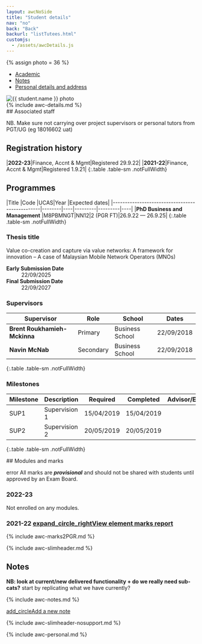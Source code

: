 ```yaml
---
layout: awcNoSide
title: "Student details"
nav: "no"
back: "Back"
backurl: "listTutees.html"
customjs:
  - /assets/awcDetails.js
---
```


{% assign photo = 36 %}

<div class="container-fluid details" markdown="1">

<ul class="nav nav-tabs" id="myTab" role="tablist">
  <li class="nav-item">
    <a class="nav-link active" id="Academic-tab" data-toggle="tab" href="#Academic" role="tab" aria-controls="Academic" aria-selected="true">Academic</a>
  </li>
  <li class="nav-item">
    <a class="nav-link" id="Notes-tab" data-toggle="tab" href="#Notes" role="tab" aria-controls="Notes" aria-selected="false">Notes</a>
  </li>
  <li class="nav-item">
    <a class="nav-link" id="Personal-tab" data-toggle="tab" href="#Personal" role="tab" aria-controls="Personal" aria-selected="false">Personal details and address</a>
  </li>
</ul>


<div class="tab-content" id="myTabContent">
<div class="tab-pane fade show active" id="Academic" role="tabpanel" aria-labelledby="Academic-tab">
<div class="row" markdown="1">
  <div class="col-md-8" markdown="1">

  <div class="row" markdown="1">
   <div class="col-sm-3 col-md-3 ">
    <img src="{{ photo | prepend: "photos/128-" | append: ".jpg"}}" alt="{{ student.name }} photo" class="detailsphoto">
   </div>
   <div class="col-sm-9 col-md-9" markdown="1">
{% include awc-details.md %}
   </div>
  </div>

  <div class="row space" markdown="1">
   <div class="col" markdown="1">
## Associated staff

NB. Make sure not carrying over project supervisors or personal tutors from PGT/UG (eg 18016602 uat)

   </div>
  </div>

  </div>


  <div class="col-md-4" markdown="1">
  <h2 class="completed">Registration history</h2>

|**2022-23**|Finance, Accnt & Mgmt|Registered 29.9.22|
|**2021-22**|Finance, Accnt & Mgmt|Registered 1.9.21|
{:.table .table-sm .notFullWidth}

  </div>
</div>



<div class="row space" markdown="1">
  <div class="col" markdown="1">

## Programmes

|Title                                           |Code    |UCAS|Year     |Expected dates|
|------------------------------------------------|--------|----|---------|---------|----|
|**PhD Business and Management**       |M8PBMNGT|NN12|2 (PGR FT)|26.9.22 &mdash; 26.9.25|
{:.table .table-sm .notFullWidth}


  </div>
</div>



<div class="row space" markdown="1">
  <div class="col" markdown="1">

### Thesis title
Value co-creation and capture via value networks: A framework for innovation – A case of Malaysian Mobile Network Operators (MNOs)

<dl class="row">
  <dt class="col-sm-2"><b>Early Submission Date</b></dt>
  <dd class="col-sm-10">22/09/2025</dd>

  <dt class="col-sm-2"><b>Final Submission Date</b></dt>
  <dd class="col-sm-10">22/09/2027</dd>

</dl>


### Supervisors

|Supervisor                  |Role      |School         |Dates      |
|----------------------------|----------|---------------|-----------|
|**Brent Roukhamieh-Mckinna**|Primary   |Business School|	22/09/2018|
|**Navin McNab**             |Secondary |Business School|	22/09/2018|
{:.table .table-sm .notFullWidth}


### Milestones

|Milestone|Description            |Required  |Completed |Advisor/Evaluator|
|---------|-----------------------|----------|----------|-----------------|
|SUP1     |Supervision 1          |15/04/2019|15/04/2019||
|SUP2     |Supervision 2          |20/05/2019|20/05/2019||
{:.table .table-sm .notFullWidth}

  </div>
</div>





<div class="row space" markdown="1">
  <div class="col" markdown="1">
## Modules and marks
<p><span class="material-symbols-sharp hilight solid">error</span> All marks are <b><i>provisional</i></b> and should not be shared with students until approved by an Exam Board.</p>
  </div>
</div>

<div class="row" markdown="1">
  <div class="col" markdown="1">
<h3>2022-23</h3>

<p>Not enrolled on any modules.</p>

  </div>
</div>

<div class="row " markdown="1">
  <div class="col" markdown="1">
<h3>2021-22 <a class="btn btn-sm btn-outline-primary float-right" href="#" role="button"><span class="material-symbols-sharp solid smIcon">expand_circle_right</span>View element marks report</a></h3>
{% include awc-marks2PGR.md %}
  </div>
</div>


</div>





<div class="tab-pane fade" id="Notes" role="tabpanel" aria-labelledby="Notes-tab">

  {% include awc-slimheader.md %}

  <h2>Notes</h2>

  <p><b>NB: look at current/new delivered functionality + do we really need sub-cats?</b> start by replicating what we have currently?</p>

  {% include awc-notes.md %}

  <p><a class="btn btn-outline-primary" href="#" role="button"><span class="material-symbols-sharp solid">add_circle</span>Add a new note</a></p>

</div>





<div class="tab-pane fade" id="Personal" role="tabpanel" aria-labelledby="Personal-tab">

  {% include awc-slimheader-nosupport.md %}

  {% include awc-personal.md %}

</div>
</div>
